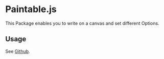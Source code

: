 # Paintable.js

This Package enables you to write on a canvas and set different Options.

## Usage

See [Github](https://github.com/Blackfaded/paintablejs/tree/master/docs).
